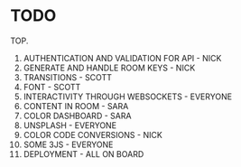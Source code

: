 # TODO

TOP.
1.  AUTHENTICATION AND VALIDATION FOR API - NICK
2.  GENERATE AND HANDLE ROOM KEYS         - NICK
3.  TRANSITIONS                           - SCOTT
4.  FONT                                  - SCOTT
5.  INTERACTIVITY THROUGH WEBSOCKETS      - EVERYONE
6.  CONTENT IN ROOM                       - SARA
7.  COLOR DASHBOARD                       - SARA
8.  UNSPLASH                              - EVERYONE
9.  COLOR CODE CONVERSIONS                - NICK
10. SOME 3JS                              - EVERYONE
11. DEPLOYMENT                            - ALL ON BOARD
